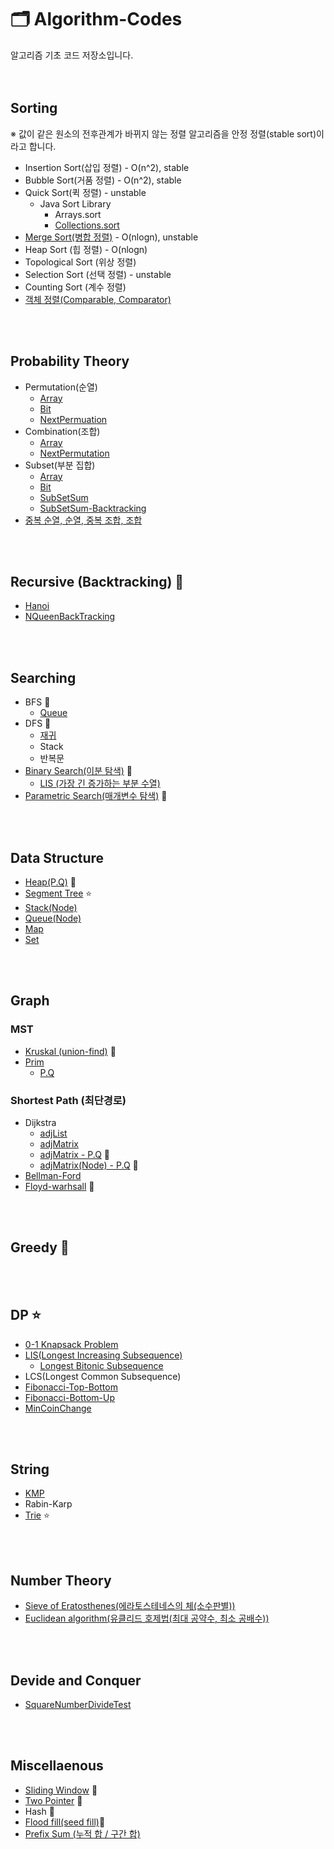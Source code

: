# 🗂️ Algorithm-Codes
알고리즘 기초 코드 저장소입니다.
</br>
</br>
</br>

## Sorting
※ 값이 같은 원소의 전후관계가 바뀌지 않는 정렬 알고리즘을 안정 정렬(stable sort)이라고 합니다.
* Insertion Sort(삽입 정렬) - O(n^2), stable
* Bubble Sort(거품 정렬) - O(n^2), stable
* Quick Sort(퀵 정렬) - unstable
  * Java Sort Library
    * Arrays.sort
    * [Collections.sort](/Codes/collections_sort.md)
* [Merge Sort(병합 정렬)](/Codes/mergeSort.md) - O(nlogn), unstable
* Heap Sort (힙 정렬) - O(nlogn)
* Topological Sort (위상 정렬)
* Selection Sort (선택 정렬) - unstable
* Counting Sort (계수 정렬)
* [객체 정렬(Comparable, Comparator)](/Codes/objectSort.md)
</br>
</br>

## Probability Theory
* Permutation(순열)
  * [Array](Codes/perm.java)
  * [Bit](Codes/permuation_flag.java)
  * [NextPermuation](Codes/permuNP.java) 
* Combination(조합)
   * [Array](Codes/combi.java)  
   * [NextPermutation](Codes/combiNP.java) 
* Subset(부분 집합)
   * [Array](Codes/subSet.java)
   * [Bit](Codes/subSet_bit.java)
   * [SubSetSum](Codes/subSetSum.java)
   * [SubSetSum-Backtracking](Codes/subSetSum_back.java) 
* [중복 순열, 순열, 중복 조합, 조합](Codes/diceTest.java)
</br>
</br>

## Recursive (Backtracking) 🌟
* [Hanoi](Codes/hanoi.md)
* [NQueenBackTracking](Codes/nqueenback.java)
</br>
</br>

## Searching
* BFS 🌟
  * [Queue](Codes/bfs.md)
* DFS 🌟
  * [재귀](Codes/dfs_recur.md)
  * Stack
  * 반복문
* [Binary Search(이분 탐색)](Codes/binarysearch.java) 🌟
  * [LIS (가장 긴 증가하는 부분 수열)](/Codes/LIS.md)
* [Parametric Search(매개변수 탐색)](Codes/parametricSearch.md) 🌟
</br>
</br>

## Data Structure
* [Heap(P.Q)](/Codes/priorityQueue.md) 🌟
* [Segment Tree](Codes/segmentTree.md) ⭐
* [Stack(Node)](Codes/stack.java)
* [Queue(Node)](Codes/queue.java)
* [Map](Codes/map.md)
* [Set](Codes/set.md)
</br>
</br>

## Graph
### MST
* [Kruskal (union-find)](Codes/kruskal.java) 🌟
* [Prim](Codes/prim.java)
  * [P.Q](Codes/prim_pq.java)

### Shortest Path (최단경로)
* Dijkstra
  * [adjList](Codes/dijkstra_adjList.java) 
  * [adjMatrix](Codes/dijkstra_adjMatrix.java)
  * [adjMatrix - P.Q](Codes/dijkstra_pq.java) 🌟
  * [adjMatrix(Node) - P.Q](Codes/dijkstra_node_pq.java) 🌟
* [Bellman-Ford](Codes/bellmanford.java)
* [Floyd-warhsall](Codes/floyd.java) 🌟
</br>
</br>

## Greedy 🌟
</br>
</br>

## DP ⭐
* [0-1 Knapsack Problem](Codes/zerooneknapsack.java)
* [LIS(Longest Increasing Subsequence)](Codes/lis.java)
  * [Longest Bitonic Subsequence](Codes/LBS.md)
* LCS(Longest Common Subsequence)
* [Fibonacci-Top-Bottom](Codes/fibonacci.java)
* [Fibonacci-Bottom-Up](Codes/fibonacci2.java)
* [MinCoinChange](Codes/minCoinChange.java)
</br>
</br>

## String
* [KMP](Codes/kmp.java)
* Rabin-Karp
* [Trie](Codes/trie.md) ⭐
</br>
</br>


## Number Theory
* [Sieve of Eratosthenes(에라토스테네스의 체(소수판별))](Codes/Eratosthenes.java)
* [Euclidean algorithm(유클리드 호제법(최대 공약수, 최소 공배수))](Codes/Euclidean.md)
</br>
</br>

## Devide and Conquer
* [SquareNumberDivideTest](Codes/divideTest.java)
</br>
</br>

## Miscellaenous
* [Sliding Window](Codes/slidingWindow.md) 🌟
* [Two Pointer](Codes/twoPointer.md) 🌟
* Hash 🌟
* [Flood fill(seed fill)](Codes/floodFill.md)🌟
* [Prefix Sum (누적 합 / 구간 합)](Codes/prefixSum.md)
</br>
</br>
